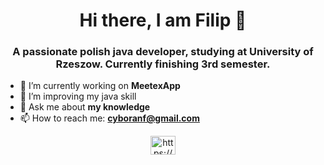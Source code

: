 <h1 align="center">Hi there, I am Filip 👋</h1>

<h3 align="center">A passionate polish java developer, studying at University of Rzeszow. Currently finishing 3rd semester.</h3>

- 🔭 I’m currently working on **MeetexApp** 
- 🌱 I’m improving my java skill
- 💬 Ask me about **my knowledge**
- 📫 How to reach me: **cyboranf@gmail.com**

<p align="center">
<a href="https://www.linkedin.com/in/filip-cyboran-882a89225/" target="blank"><img align="center" src="https://raw.githubusercontent.com/rahuldkjain/github-profile-readme-generator/master/src/images/icons/Social/linked-in-alt.svg" alt="https://www.linkedin.com/in/filip-cyboran-882a89225/" height="30" width="40" /></a>
</p>

